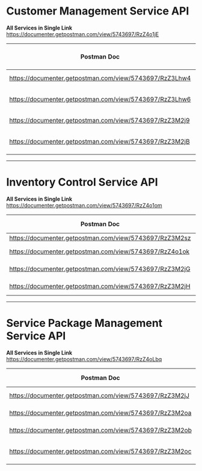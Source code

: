 

# Customer Management Service API 
**All Services in Single Link**
https://documenter.getpostman.com/view/5743697/RzZ4o1jE

| Postman Doc                                               | Service Name        | ชื่อของเซอวิส             | ผู้จัดทำ             | 
|-----------------------------------------------------------|---------------------|---------------------------|---------------------------| 
| https://documenter.getpostman.com/view/5743697/RzZ3Lhw4   | Customer Group      | กลุ่มลูกค้า               | กาน |
| https://documenter.getpostman.com/view/5743697/RzZ3Lhw6   | Permium Card Type   | ประเภทของบัตรพรีเมี่ยม    | กาน |
| https://documenter.getpostman.com/view/5743697/RzZ3M2j9   | Publicity Channel   | ช่องทางการประชาสัมพันธ์   | กาน |
| https://documenter.getpostman.com/view/5743697/RzZ3M2jB | Snack And Drinks | ขนมขบเคี้ยวและเครื่องดื่ม | กาน |

---





# Inventory Control Service API 
**All Services in Single Link**
https://documenter.getpostman.com/view/5743697/RzZ4o1om

| Postman Doc                                               | Service Name        | ชื่อของเซอวิส             |  ผู้จัดทำ             | 
|-----------------------------------------------------------|---------------------|---------------------------|---------------------------| 
| https://documenter.getpostman.com/view/5743697/RzZ3M2sz   | Unit      |                | กาน |
| https://documenter.getpostman.com/view/5743697/RzZ4o1ok   | Product Category   |     | กาน |
| https://documenter.getpostman.com/view/5743697/RzZ3M2jG | Inventory | ระบบคลังสินค้า | พี่อาร์ม |
| https://documenter.getpostman.com/view/5743697/RzZ3M2jH | Product Brand | ยี่ห้อผลิตภัณฑ์ | พี่อาร์ม |

---



# Service Package Management Service API 
**All Services in Single Link**
https://documenter.getpostman.com/view/5743697/RzZ4oLbq

| Postman Doc                                               | Service Name        | ชื่อของเซอวิส             |  ผู้จัดทำ             | 
|-----------------------------------------------------------|---------------------|---------------------------|---------------------------| 
| https://documenter.getpostman.com/view/5743697/RzZ3M2jJ   | Commission Type      |                | พี่อาร์ม |
| https://documenter.getpostman.com/view/5743697/RzZ3M2oa   | Expertise Level   |     | พี่อาร์ม |
| https://documenter.getpostman.com/view/5743697/RzZ3M2ob | Service Category |  | พี่อาร์ม |
| https://documenter.getpostman.com/view/5743697/RzZ3M2oc | Service Type | ประเภทการให้บริการ | พี่อาร์ม |
